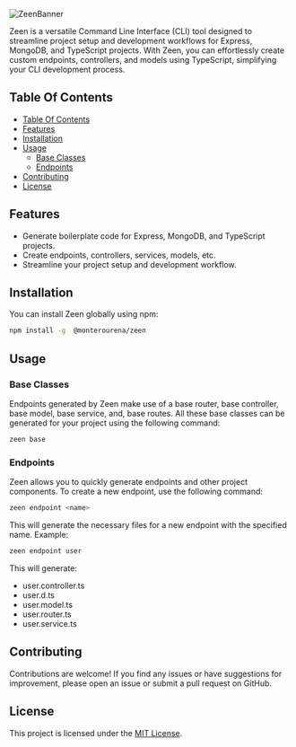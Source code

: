 ![ZeenBanner](https://github.com/monterourena/zeen/assets/117543842/7ae8345c-f3e1-409c-80f7-d1225e4d68ae)


Zeen is a versatile Command Line Interface (CLI) tool designed to streamline project setup and development workflows for Express, MongoDB, and TypeScript projects. With Zeen, you can effortlessly create custom endpoints, controllers, and models using TypeScript, simplifying your CLI development process.

## Table Of Contents
- [Table Of Contents](#table-of-contents)
- [Features](#features)
- [Installation](#installation)
- [Usage](#usage)
  - [Base Classes](#base-classes)
  - [Endpoints](#endpoints)
- [Contributing](#contributing)
- [License](#license)

## Features

- Generate boilerplate code for Express, MongoDB, and TypeScript projects.
- Create endpoints, controllers, services, models, etc.
- Streamline your project setup and development workflow.

## Installation

You can install Zeen globally using npm:

```bash
npm install -g  @monterourena/zeen
```

## Usage
### Base Classes
Endpoints generated by Zeen make use of a base router, base controller, base model, base service, and, base routes. All these base classes can be generated for your project using the following command:
```bash
zeen base
```
### Endpoints
Zeen allows you to quickly generate endpoints and other project components. To create a new endpoint, use the following command:
```bash
zeen endpoint <name>
```
This will generate the necessary files for a new endpoint with the specified name. Example:
```bash
zeen endpoint user 
```

This will generate:
- user.controller.ts
- user.d.ts
- user.model.ts
- user.router.ts
- user.service.ts 


## Contributing
Contributions are welcome! If you find any issues or have suggestions for improvement, please open an issue or submit a pull request on GitHub.

## License
This project is licensed under the [MIT License](https://choosealicense.com/licenses/mit/).
